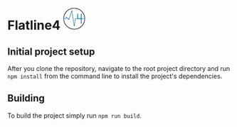 # Flatline4 ![alt text](https://github.com/Flatline4/Flatline4/blob/master/logo/Logo.png "Flatline4 logo")
## Initial project setup
After you clone the repository, navigate to the root project directory and run `npm install` from the command line to install the project's dependencies.
## Building
To build the project simply run `npm run build`.

